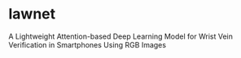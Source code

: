 # lawnet
A Lightweight Attention-based Deep Learning Model for Wrist Vein Verification in Smartphones Using RGB Images
